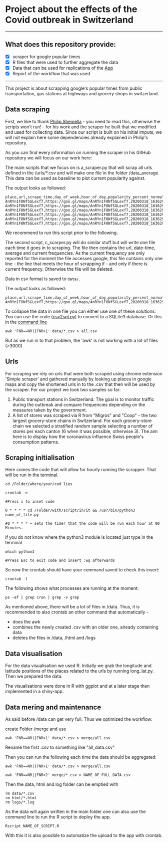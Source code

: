 # Project about the effects of the Covid outbreak in Switzerland

-----
## What does this repository provide:

- [x] scraper for google popular times
- [x] R files that were used to further aggregate the data
- [x] Data that can be used for replications of the [App](url_for_the_app_shinyapps.tio)
- [x] Report of the workflow that was used

-----

This project is about scrapping google's popular times from public transportation, gas stations at highways and grocery shops in switzerland.

## Data scraping
First, we like to thank [Philip Shemella](https://github.com/philshem/gmaps_popular_times_scraper) - you need to read this, otherwise the scripts won't run! - for his work and the scraper he built that we modified and used for collecting data. Since our script is built on his initial imputs, we will not explain here some dependencies already explained in Philip's repository.

As you can find every information on running the scraper in his GitHub repository we will focus on our work here:

The main scripts that we focus on is a_scraper.py that will scrap all urls defined in the /urls/*.csv and will make one file in the folder /data_average. 
This data can be used as baseline to plot current popularity against. 

The output looks as followed:
```
place,url,scrape_time,day_of_week,hour_of_day,popularity_percent_normal,
AnRYn1F8NfSGLexf7,https://goo.gl/maps/AnRYn1F8NfSGLexf7,20200318_163629,Wednesday,13,38,
AnRYn1F8NfSGLexf7,https://goo.gl/maps/AnRYn1F8NfSGLexf7,20200318_163629,Wednesday,14,45,
AnRYn1F8NfSGLexf7,https://goo.gl/maps/AnRYn1F8NfSGLexf7,20200318_163629,Wednesday,15,61,
AnRYn1F8NfSGLexf7,https://goo.gl/maps/AnRYn1F8NfSGLexf7,20200318_163629,Wednesday,16,79,
AnRYn1F8NfSGLexf7,https://goo.gl/maps/AnRYn1F8NfSGLexf7,20200318_163629,Wednesday,17,90,
AnRYn1F8NfSGLexf7,https://goo.gl/maps/AnRYn1F8NfSGLexf7,20200318_163629,Wednesday,18,88,
```

We recommend to run this script prior to the following.

The second script, c_scarper.py will do similar stuff but will write one file each time it goes in to scraping.
The file then contains the url, date-time, average and current frequencies. 
As the current frequency are only reported for the moment the file accesses google, this file contains only one line - the line that meets the hour of scrapping if - and only if there is current frequency. 
Otherwise the file will be deleted. 


Data in csv format is saved to `data/`. 

The output looks as followed:
```
place,url,scrape_time,day_of_week,hour_of_day,popularity_percent_normal,percent_current
AnRYn1F8NfSGLexf7,https://goo.gl/maps/AnRYn1F8NfSGLexf7,20200318_163629,Wednesday,16,79,30
```

To collapse the data in one file you can either use one of these solutions: 
You can use the code ([csv2sql.py](https://raw.githubusercontent.com/philshem/gmaps_popular_times_scraper/master/csv2sql.py)) to convert to a SQLite3 database. 
Or this in the [command line](https://stackoverflow.com/a/40922632/2327328)

    awk 'FNR==NR||FNR>1' data/*.csv > all.csv

But as we run in to that problem, the 'awk' is not working with a lot of files (>3000)


## Urls 
For scraping we rely on urls that were both scraped using chrome extension 'Simple scraper' and gathered manually by looking up places in google maps and copy the shortened urls in to the .csv that then will be used by the scraper. 
For our project we took two samples so far:

1. Public transport stations in Switzerland. The goal is to monitor traffic during the outbreak and compare frequencies depending on the measures taken by the government.
2. A list of stores was scraped via R from "Migros" and "Coop" - the two largest grocery-store chains in Switzerland. For each grocery-store chain we selected a stratified random sample selecting a number of stores per each canton (6 when it was possible, otherwise 3). The aim here is to display how the coronavirus influence Swiss people's consumption patterns.


## Scraping initialisation

Here comes the code that will allow for hourly running the scrapper.
That will be run in the terminal.

	cd /Folder/where/your/cod lies

	crontab -e 
	
	#Press i to inset code
	
	0 * * * * cd /Folder/with/script/in/it && /usr/bin/python3  name_of_file.py
	
    #0 * * * * – sets the timer that the code will be run each hour at 00 Minutes.

if you do not know where the python3 module is located just type in the terminal

	which python3
	
	#Press Esc to exit code and insert :wq afterwards

So now the crontab should have your command saved to check this insert:
	
	crontab -l
	
The following shows what processes are running at the moment: 

	ps -ef | grep cron | grep -v grep

As mentioned above, there will be a lot of files in /data. Thus, it is recommended to also crontab an other command that automatically -

- does the awk
- combines the newly created .csv with an older one, already containing data
- deletes the files in /data, /html and /logs



## Data visualisation

For the data visualisation we used R.
Initially we grab the longitude and latitude positions of the places related to the urls by running long_lat.py.
Then we prepared the data.

The visualisations were done in R with ggplot and at a later stage then implemented in a shiny-app.

## Data mering and maintenance

As said before /data can get very full. Thus we optimized the workflow:

create Folder /merge and use

    awk 'FNR==NR||FNR>1' data/*.csv > merge/all.csv
    
Rename the first .csv to something like "all_data.csv"

Then you can run the following each time the data should be aggregated: 

    awk 'FNR==NR||FNR>1' data/*.csv > merge/all.csv
    
    awk 'FNR==NR||FNR>2' merge/*.csv > NAME_OF_FULL_DATA.csv
    
Then the data, html and log folder can be emptied with

    rm data/*.csv
    rm html/*.html
    rm logs/*.log
    
As the data will again written in the main folder one can also use the command line to run the R script to deploy the app.

    Rscript NAME_OF_SCRIPT.R

With this it is also possible to automatize the upload to the app with crontab.




